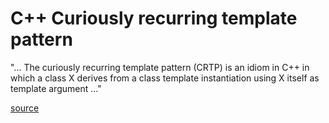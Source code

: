 # C++ Curiously recurring template pattern

"... The curiously recurring template pattern (CRTP) is an idiom in C++ in which a class X derives from a class template instantiation using X itself as template argument ..."


[source](https://en.wikipedia.org/wiki/Curiously_recurring_template_pattern)